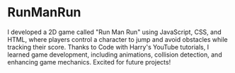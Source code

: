# RunManRun
I developed a 2D game called "Run Man Run" using JavaScript, CSS, and HTML, where players control a character to jump and avoid obstacles while tracking their score. Thanks to Code with Harry's YouTube tutorials, I learned game development, including animations, collision detection, and enhancing game mechanics. Excited for future projects!
